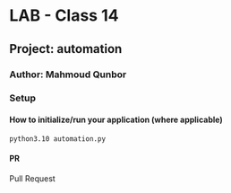 # LAB - Class 14

## Project: automation

### Author: Mahmoud Qunbor

### Setup

#### How to initialize/run your application (where applicable)

 `python3.10 automation.py`

#### PR

Pull Request